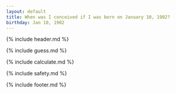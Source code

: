 ```yaml
---
layout: default
title: When was I conceived if I was born on January 10, 1902?
birthday: Jan 10, 1902
---
```


{% include header.md %}

{% include guess.md %}

{% include calculate.md %}

{% include safety.md %}

{% include footer.md %}



